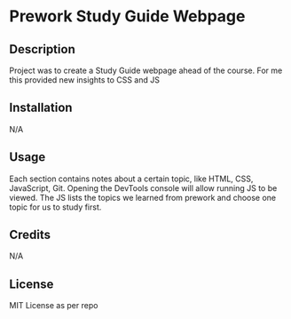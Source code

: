 # Prework Study Guide Webpage

## Description
Project was to create a Study Guide webpage ahead of the course.
For me this provided new insights to CSS and JS

## Installation
N/A

## Usage
Each section contains notes about a certain topic, like HTML, CSS, JavaScript, Git. Opening the DevTools console will allow running JS to be viewed. The JS lists the topics we learned from prework and choose one topic for us to study first.

## Credits
N/A

## License
MIT License as per repo
